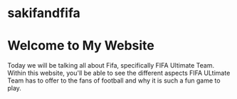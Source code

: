 # sakifandfifa
<!DOCTYPE html>
<html>
<head>
  <title>My Website</title>
</head>
<body>
  <h1>Welcome to My Website</h1>
  <p>Today we will be talking all about Fifa, specifically FIFA Ultimate Team. Within this website, you'll be able to see the different aspects FIFA ULtimate Team has to offer to the fans of football and why it is such a fun game to play. </p>
</body>
</html>
